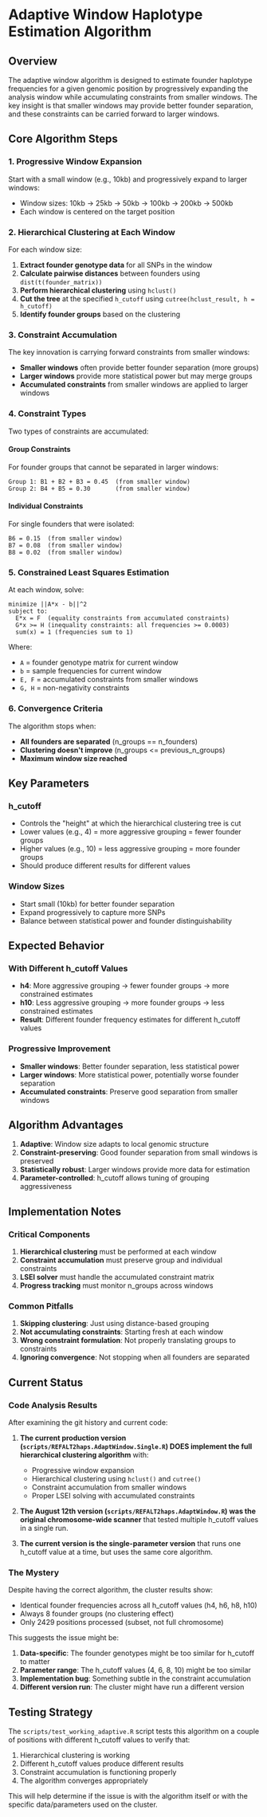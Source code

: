 # Adaptive Window Haplotype Estimation Algorithm

## Overview
The adaptive window algorithm is designed to estimate founder haplotype frequencies for a given genomic position by progressively expanding the analysis window while accumulating constraints from smaller windows. The key insight is that smaller windows may provide better founder separation, and these constraints can be carried forward to larger windows.

## Core Algorithm Steps

### 1. Progressive Window Expansion
Start with a small window (e.g., 10kb) and progressively expand to larger windows:
- Window sizes: 10kb → 25kb → 50kb → 100kb → 200kb → 500kb
- Each window is centered on the target position

### 2. Hierarchical Clustering at Each Window
For each window size:
1. **Extract founder genotype data** for all SNPs in the window
2. **Calculate pairwise distances** between founders using `dist(t(founder_matrix))`
3. **Perform hierarchical clustering** using `hclust()` 
4. **Cut the tree** at the specified `h_cutoff` using `cutree(hclust_result, h = h_cutoff)`
5. **Identify founder groups** based on the clustering

### 3. Constraint Accumulation
The key innovation is carrying forward constraints from smaller windows:
- **Smaller windows** often provide better founder separation (more groups)
- **Larger windows** provide more statistical power but may merge groups
- **Accumulated constraints** from smaller windows are applied to larger windows

### 4. Constraint Types
Two types of constraints are accumulated:

#### Group Constraints
For founder groups that cannot be separated in larger windows:
```
Group 1: B1 + B2 + B3 = 0.45  (from smaller window)
Group 2: B4 + B5 = 0.30       (from smaller window)
```

#### Individual Constraints  
For single founders that were isolated:
```
B6 = 0.15  (from smaller window)
B7 = 0.08  (from smaller window)
B8 = 0.02  (from smaller window)
```

### 5. Constrained Least Squares Estimation
At each window, solve:
```
minimize ||A*x - b||^2
subject to:
  E*x = F  (equality constraints from accumulated constraints)
  G*x >= H (inequality constraints: all frequencies >= 0.0003)
  sum(x) = 1 (frequencies sum to 1)
```

Where:
- `A` = founder genotype matrix for current window
- `b` = sample frequencies for current window
- `E, F` = accumulated constraints from smaller windows
- `G, H` = non-negativity constraints

### 6. Convergence Criteria
The algorithm stops when:
- **All founders are separated** (n_groups == n_founders)
- **Clustering doesn't improve** (n_groups <= previous_n_groups)
- **Maximum window size reached**

## Key Parameters

### h_cutoff
- Controls the "height" at which the hierarchical clustering tree is cut
- Lower values (e.g., 4) = more aggressive grouping = fewer founder groups
- Higher values (e.g., 10) = less aggressive grouping = more founder groups
- Should produce different results for different values

### Window Sizes
- Start small (10kb) for better founder separation
- Expand progressively to capture more SNPs
- Balance between statistical power and founder distinguishability

## Expected Behavior

### With Different h_cutoff Values
- **h4**: More aggressive grouping → fewer founder groups → more constrained estimates
- **h10**: Less aggressive grouping → more founder groups → less constrained estimates
- **Result**: Different founder frequency estimates for different h_cutoff values

### Progressive Improvement
- **Smaller windows**: Better founder separation, less statistical power
- **Larger windows**: More statistical power, potentially worse founder separation
- **Accumulated constraints**: Preserve good separation from smaller windows

## Algorithm Advantages

1. **Adaptive**: Window size adapts to local genomic structure
2. **Constraint-preserving**: Good founder separation from small windows is preserved
3. **Statistically robust**: Larger windows provide more data for estimation
4. **Parameter-controlled**: h_cutoff allows tuning of grouping aggressiveness

## Implementation Notes

### Critical Components
1. **Hierarchical clustering** must be performed at each window
2. **Constraint accumulation** must preserve group and individual constraints
3. **LSEI solver** must handle the accumulated constraint matrix
4. **Progress tracking** must monitor n_groups across windows

### Common Pitfalls
1. **Skipping clustering**: Just using distance-based grouping
2. **Not accumulating constraints**: Starting fresh at each window
3. **Wrong constraint formulation**: Not properly translating groups to constraints
4. **Ignoring convergence**: Not stopping when all founders are separated

## Current Status

### Code Analysis Results
After examining the git history and current code:

1. **The current production version (`scripts/REFALT2haps.AdaptWindow.Single.R`) DOES implement the full hierarchical clustering algorithm** with:
   - Progressive window expansion
   - Hierarchical clustering using `hclust()` and `cutree()`
   - Constraint accumulation from smaller windows
   - Proper LSEI solving with accumulated constraints

2. **The August 12th version (`scripts/REFALT2haps.AdaptWindow.R`) was the original chromosome-wide scanner** that tested multiple h_cutoff values in a single run.

3. **The current version is the single-parameter version** that runs one h_cutoff value at a time, but uses the same core algorithm.

### The Mystery
Despite having the correct algorithm, the cluster results show:
- Identical founder frequencies across all h_cutoff values (h4, h6, h8, h10)
- Always 8 founder groups (no clustering effect)
- Only 2429 positions processed (subset, not full chromosome)

This suggests the issue might be:
1. **Data-specific**: The founder genotypes might be too similar for h_cutoff to matter
2. **Parameter range**: The h_cutoff values (4, 6, 8, 10) might be too similar
3. **Implementation bug**: Something subtle in the constraint accumulation
4. **Different version run**: The cluster might have run a different version

## Testing Strategy
The `scripts/test_working_adaptive.R` script tests this algorithm on a couple of positions with different h_cutoff values to verify that:
1. Hierarchical clustering is working
2. Different h_cutoff values produce different results
3. Constraint accumulation is functioning properly
4. The algorithm converges appropriately

This will help determine if the issue is with the algorithm itself or with the specific data/parameters used on the cluster.
